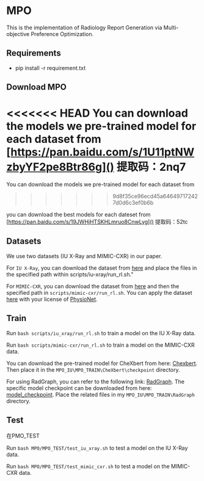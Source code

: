 # MPO

This is the implementation of Radiology Report Generation via Multi-objective Preference Optimization.

## Requirements

- pip install -r requirement.txt

## Download MPO
<<<<<<< HEAD
You can download the models we pre-trained model for each dataset from [https://pan.baidu.com/s/1U11ptNWzbyYF2pe8Btr86g]() 提取码：2nq7
=======

You can download the models we pre-trained model for each dataset from []()
>>>>>>> 9d8f35ce96ecd45a646497172427d0d6c3ef0b6b

you can download the best models for each dateset from [https://pan.baidu.com/s/19JWHjHTSKHLmruo8CnwLyg]() 提取码：52tc

## Datasets

We use two datasets (IU X-Ray and MIMIC-CXR) in our paper.

For `IU X-Ray`, you can download the dataset from [here](https://drive.google.com/file/d/1c0BXEuDy8Cmm2jfN0YYGkQxFZd2ZIoLg/view?usp=sharing) and place the files in the specified path within scripts/iu-xray/run_rl.sh."

For `MIMIC-CXR`, you can download the dataset from [here](https://drive.google.com/file/d/1DS6NYirOXQf8qYieSVMvqNwuOlgAbM_E/view?usp=sharing) and then the specified path in `scripts/mimic-cxr/run_rl.sh`. You can apply the dataset [here](https://drive.google.com/file/d/1DS6NYirOXQf8qYieSVMvqNwuOlgAbM_E/view?usp=sharing) with your license of [PhysioNet](https://physionet.org/content/mimic-cxr-jpg/2.0.0/).

## Train

Run `bash scripts/iu_xray/run_rl.sh` to train a model on the IU X-Ray data.

Run `bash scripts/mimic-cxr/run_rl.sh` to train a model on the MIMIC-CXR data.

You can download the pre-trained model for CheXbert from here: [Chexbert](https://stanfordmedicine.box.com/s/c3stck6w6dol3h36grdc97xoydzxd7w9). Then place it in the `MPO_IU\MPO_TRAIN\CheXbert\checkpoint` directory.

For using RadGraph, you can refer to the following link: [RadGraph](https://github.com/hlk-1135/RadGraph). The specific model checkpoint can be downloaded from here: [model_checkpoint](https://physionet.org/content/radgraph/1.0.0/models/model_checkpoint/#files-panel). Place the related files in my `MPO_IU\MPO_TRAIN\RadGraph` directory.

## Test

在PMO_TEST

Run `bash MPO/MPO_TEST/test_iu_xray.sh` to test a model on the IU X-Ray data.

Run `bash MPO/MPO_TEST/test_mimic_cxr.sh` to test a model on the MIMIC-CXR data.

